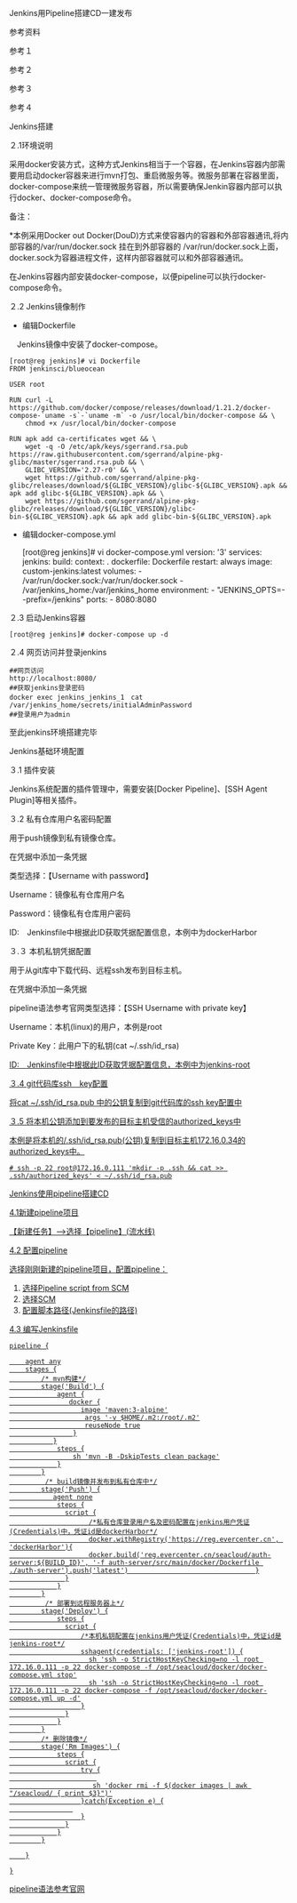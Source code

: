 Jenkins用Pipeline搭建CD一建发布

参考资料

参考１

参考２

参考３

参考４



Jenkins搭建

２.1环境说明

采用docker安装方式，这种方式Jenkins相当于一个容器，在Jenkins容器内部需要用启动docker容器来进行mvn打包、重启微服务等。微服务部署在容器里面，docker-compose来统一管理微服务容器，所以需要确保Jenkin容器内部可以执行docker、docker-compose命令。

备注：

*本例采用Docker out Docker(DouD)方式来使容器内的容器和外部容器通讯,将内部容器的/var/run/docker.sock 挂在到外部容器的 /var/run/docker.sock上面，docker.sock为容器进程文件，这样内部容器就可以和外部容器通讯。

在Jenkins容器内部安装docker-compose，以便pipeline可以执行docker-compose命令。

２.2 Jenkins镜像制作

- 编辑Dockerfile

　Jenkins镜像中安装了docker-compose。

    [root@reg jenkins]# vi Dockerfile
    FROM jenkinsci/blueocean
    
    USER root
    
    RUN curl -L https://github.com/docker/compose/releases/download/1.21.2/docker-compose-`uname -s`-`uname -m` -o /usr/local/bin/docker-compose && \
        chmod +x /usr/local/bin/docker-compose
    
    RUN apk add ca-certificates wget && \
        wget -q -O /etc/apk/keys/sgerrand.rsa.pub https://raw.githubusercontent.com/sgerrand/alpine-pkg-glibc/master/sgerrand.rsa.pub && \
        GLIBC_VERSION='2.27-r0' && \
        wget https://github.com/sgerrand/alpine-pkg-glibc/releases/download/${GLIBC_VERSION}/glibc-${GLIBC_VERSION}.apk && apk add glibc-${GLIBC_VERSION}.apk && \
        wget https://github.com/sgerrand/alpine-pkg-glibc/releases/download/${GLIBC_VERSION}/glibc-bin-${GLIBC_VERSION}.apk && apk add glibc-bin-${GLIBC_VERSION}.apk
    

- 编辑docker-compose.yml

    [root@reg jenkins]# vi docker-compose.yml
    version: '3'
    services:
      jenkins:
        build:
          context: .
          dockerfile: Dockerfile
        restart: always
        image: custom-jenkins:latest
        volumes:
          - /var/run/docker.sock:/var/run/docker.sock
          - /var/jenkins_home:/var/jenkins_home
        environment:
          - "JENKINS_OPTS=--prefix=/jenkins"
        ports:
          - 8080:8080

２.3 启动Jenkins容器

    [root@reg jenkins]# docker-compose up -d

２.4 网页访问并登录jenkins

    ##网页访问
    http://localhost:8080/
    ##获取jenkins登录密码
    docker exec jenkins_jenkins_1　cat /var/jenkins_home/secrets/initialAdminPassword
    ##登录用户为admin

至此jenkins环境搭建完毕

Jenkins基础环境配置

３.1 插件安装

Jenkins系统配置的插件管理中，需要安装[Docker Pipeline]、[SSH Agent Plugin]等相关插件。

３.2 私有仓库用户名密码配置

用于push镜像到私有镜像仓库。

在凭据中添加一条凭据

类型选择：【Username with password】

Username：镜像私有仓库用户名

Password：镜像私有仓库用户密码	

ID:　Jenkinsfile中根据此ID获取凭据配置信息，本例中为dockerHarbor

３.３ 本机私钥凭据配置

用于从git库中下载代码、远程ssh发布到目标主机。

在凭据中添加一条凭据

pipeline语法参考官网类型选择：【SSH Username with private key】

Username：本机(linux)的用户，本例是root

Private Key：此用户下的私钥(cat ~/.ssh/id_rsa)

<u>ID:　Jenkinsfile中根据此ID获取凭据配置信息，本例中为jenkins-root

３.4 git代码库ssh　key配置

将cat ~/.ssh/id_rsa.pub 中的公钥复制到git代码库的ssh key配置中

３.5 将本机公钥添加到要发布的目标主机受信的authorized_keys中

本例是将本机的/.ssh/id_rsa.pub(公钥)复制到目标主机172.16.0.34的authorized_keys中。

    # ssh -p 22 root@172.16.0.111 'mkdir -p .ssh && cat >> .ssh/authorized_keys' < ~/.ssh/id_rsa.pub

Jenkins使用pipeline搭建CD

4.1新建pipeline项目

【新建任务】-->选择【pipeline】(流水线)

4.2 配置pipeline

选择刚刚新建的pipeline项目，配置pipeline：

1. 选择Pipeline script from SCM
2. 选择SCM
3. 配置脚本路径(Jenkinsfile的路径)

4.3 编写Jenkinsfile

    pipeline {
    
        agent any
        stages {
            /* mvn构建*/
            stage('Build') {
                agent {
                   docker {
                      image 'maven:3-alpine'
                       args '-v $HOME/.m2:/root/.m2'
                       reuseNode true
                    }
               }
                steps {
                    sh 'mvn -B -DskipTests clean package'
                }
            }
             /* build镜像并发布到私有仓库中*/
            stage('Push') {
               agent none
        		steps {
        		  script {
        		        /*私有仓库登录用户名及密码配置在jenkins用户凭证(Credentials)中，凭证id是dockerHarbor*/
        		        docker.withRegistry('https://reg.evercenter.cn', 'dockerHarbor'){
        				docker.build('reg.evercenter.cn/seacloud/auth-server:${BUILD_ID}', '-f auth-server/src/main/docker/Dockerfile ./auth-server').push('latest')                     			}
        		  }
        		}
            }
             /* 部署到远程服务器上*/
            stage('Deploy') {
        		steps {
        		  script {
        		      /*本机私钥配置在jenkins用户凭证(Credentials)中，凭证id是jenkins-root*/
        		      sshagent(credentials: ['jenkins-root']) {
        		        sh 'ssh -o StrictHostKeyChecking=no -l root 172.16.0.111 -p 22 docker-compose -f /opt/seacloud/docker/docker-compose.yml stop'
        		        sh 'ssh -o StrictHostKeyChecking=no -l root 172.16.0.111 -p 22 docker-compose -f /opt/seacloud/docker/docker-compose.yml up -d'
        		      }
        		  }
        		}
            }
            /* 删除镜像*/
            stage('Rm Images') {
        		steps {
        		  script {
        		      try {
        		          
        		         sh 'docker rmi -f $(docker images | awk "/seacloud/ { print $3}")'
        		      }catch(Exception e) {
                    
        		      }
        		  }
        		}
            }
    
        }
    
    }

	

pipeline语法参考官网
